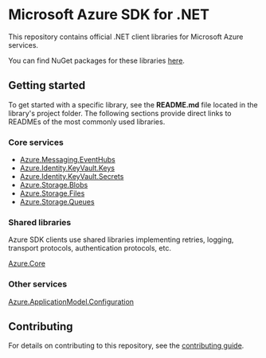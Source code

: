 # Microsoft Azure SDK for .NET

This repository contains official .NET client libraries for Microsoft Azure services.

You can find NuGet packages for these libraries [here](packages.md).

## Getting started

To get started with a specific library, see the **README.md** file located in the library's project folder. 
The following sections provide direct links to READMEs of the most commonly used libraries.

### Core services

* [Azure.Messaging.EventHubs](/sdk/eventhub/Azure.Messaging.EventHubs/README.md)
* [Azure.Identity.KeyVault.Keys](/sdk/keyvault/Azure.Security.KeyVault.Keys/Readme.md)
* [Azure.Identity.KeyVault.Secrets](/sdk/keyvault/Azure.Security.KeyVault.Secrets/Readme.md)
* [Azure.Storage.Blobs](/sdk/storage/Azure.Storage.Blobs/README.md)
* [Azure.Storage.Files](/sdk/storage/Azure.Storage.Files/README.md)
* [Azure.Storage.Queues](/sdk/storage/Azure.Storage.Queues/README.md)

### Shared libraries

Azure SDK clients use shared libraries implementing retries, logging, transport protocols, authentication protocols, etc.

[Azure.Core](/sdk/core/Azure.Core/README.md)

### Other services

[Azure.ApplicationModel.Configuration](/sdk/appconfiguration/Azure.ApplicationModel.Configuration/README.md)

## Contributing

For details on contributing to this repository, see the [contributing guide](CONTRIBUTING.md).
